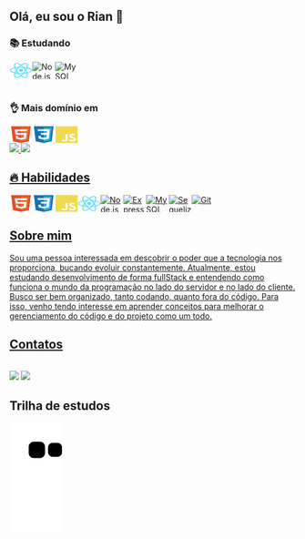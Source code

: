 ## Olá, eu sou o Rian 👋

### 📚 Estudando
  <div style="display: flex">
    <img align="center" alt="React.js" height="30" width="40" src="https://raw.githubusercontent.com/devicons/devicon/master/icons/react/react-original.svg">
    <img align="center" alt="Node.js" height="30" width="40" src="https://cdn.jsdelivr.net/gh/devicons/devicon/icons/nodejs/nodejs-plain.svg"/>
    <img align="center" alt="MySQL" height="30" width="40" src="https://cdn.jsdelivr.net/gh/devicons/devicon/icons/mysql/mysql-original.svg" />
  </div><br>
  
  ### 👌 Mais domínio em
  <div style="display: flex">
    <img align="center" alt="HTML" height="30" width="40" src="https://raw.githubusercontent.com/devicons/devicon/master/icons/html5/html5-original.svg">
    <img align="center" alt="CSS" height="30" width="40" src="https://raw.githubusercontent.com/devicons/devicon/master/icons/css3/css3-original.svg">
    <img align="center" alt="JavaScript" height="30" width="40" src="https://raw.githubusercontent.com/devicons/devicon/master/icons/javascript/javascript-plain.svg">
  </div>

<div align="center" style="display: inline-block">
  <a href="https://github.com/RianVitor26">
  <img height="180em" src="https://github-readme-stats.vercel.app/api?username=Rianvitor26&show_icons=true&theme=dracula&include_all_commits=true&count_private=true"/>
  <img height="180em" src="https://github-readme-stats.vercel.app/api/top-langs/?username=rianvitor26&layout=compact&langs_count=7&theme=dracula"/>
</div>
  
  ## 🔥 Habilidades
<div style="display: flex"><br>
  <img align="center" alt="HTML" height="30" width="40" src="https://raw.githubusercontent.com/devicons/devicon/master/icons/html5/html5-original.svg">
  <img align="center" alt="CSS" height="30" width="40" src="https://raw.githubusercontent.com/devicons/devicon/master/icons/css3/css3-original.svg">
  <img align="center" alt="JavaScript" height="30" width="40" src="https://raw.githubusercontent.com/devicons/devicon/master/icons/javascript/javascript-plain.svg">
  <img align="center" alt="React.js" height="30" width="40" src="https://raw.githubusercontent.com/devicons/devicon/master/icons/react/react-original.svg">
  <img align="center" alt="Node.js" height="30" width="40" src="https://cdn.jsdelivr.net/gh/devicons/devicon/icons/nodejs/nodejs-plain.svg"/>
  <img align="center" alt="Express" height="30" width="40" src="https://cdn.jsdelivr.net/gh/devicons/devicon/icons/express/express-original.svg"/>
  <img align="center" alt="MySQL" height="30" width="40" src="https://cdn.jsdelivr.net/gh/devicons/devicon/icons/mysql/mysql-original.svg"/>
  <img align="center" alt="Sequelize" height="30" width="40" src="https://cdn.jsdelivr.net/gh/devicons/devicon/icons/sequelize/sequelize-original.svg" />
  <img align="center" alt="Git" height="30" width="40" src="https://cdn.jsdelivr.net/gh/devicons/devicon/icons/git/git-original.svg"/>
</div>
  
   ## Sobre mim
  Sou uma pessoa interessada em descobrir o poder que a tecnologia nos proporciona, bucando evoluir constantemente.
  Atualmente, estou estudando desenvolvimento de forma fullStack e entendendo como funciona o mundo da programação
  no lado do servidor e no lado do cliente. Busco ser bem organizado, tanto codando, quanto fora do código. Para isso,
  venho tendo interesse em aprender conceitos para melhorar o gerenciamento do código e do projeto como um todo. 
  <br>
  
 ## Contatos
  <br>
<div> 
  <a href = "mailto:rianvitorlhe@gmail.com"><img src="https://img.shields.io/badge/-Gmail-%23333?style=for-the-badge&logo=gmail&logoColor=white" target="_blank"></a>
  <a href="https://www.linkedin.com/in/rian-vitor-a036aa202/" target="_blank"><img src="https://img.shields.io/badge/-LinkedIn-%230077B5?style=for-the-badge&logo=linkedin&logoColor=white" target="_blank"></a> 
</div>
 
 
  ## Trilha de estudos
  
  ![Snake animation](https://github.com/Rianvitor26/Rianvitor26/blob/output/github-contribution-grid-snake.svg)
  <br>
  



